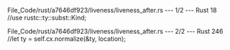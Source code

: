 File_Code/rust/a7646df923/liveness/liveness_after.rs --- 1/2 --- Rust
18 //use rustc::ty::subst::Kind;                                                                                                                               

File_Code/rust/a7646df923/liveness/liveness_after.rs --- 2/2 --- Rust
246                     //let ty = self.cx.normalize(&ty, location);                                                                                           


